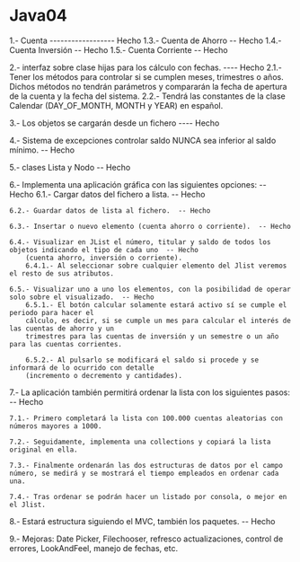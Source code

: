 # Java04

1.- Cuenta  ------------------ Hecho
    1.3.- Cuenta de Ahorro  -- Hecho
    1.4.- Cuenta Inversión  -- Hecho
    1.5.- Cuenta Corriente  -- Hecho

2.- interfaz sobre clase hijas para los cálculo con fechas. ---- Hecho
    2.1.- Tener los métodos para controlar si se cumplen meses, trimestres o años. Dichos métodos no
        tendrán parámetros y compararán la fecha de apertura de la cuenta y la fecha del sistema.
    2.2.- Tendrá las constantes de la clase Calendar (DAY_OF_MONTH, MONTH y YEAR) en español.

3.- Los objetos se cargarán desde un fichero  ---- Hecho

4.- Sistema de excepciones controlar saldo NUNCA sea inferior al saldo mínimo.  -- Hecho

5.- clases Lista y Nodo  -- Hecho

6.- Implementa una aplicación gráfica con las siguientes opciones:  -- Hecho
    6.1.- Cargar datos del fichero a lista.  -- Hecho
    
    6.2.- Guardar datos de lista al fichero.  -- Hecho
    
    6.3.- Insertar o nuevo elemento (cuenta ahorro o corriente).  -- Hecho
        
    6.4.- Visualizar en JList eĺ número, titular y saldo de todos los objetos indicando el tipo de cada uno  -- Hecho
        (cuenta ahorro, inversión o corriente).
        6.4.1.- Al seleccionar sobre cualquier elemento del Jlist veremos el resto de sus atributos.
        
    6.5.- Visualizar uno a uno los elementos, con la posibilidad de operar solo sobre el visualizado.  -- Hecho
        6.5.1.- El botón calcular solamente estará activo sí se cumple el periodo para hacer el
        cálculo, es decir, si se cumple un mes para calcular el interés de las cuentas de ahorro y un
        trimestres para las cuentas de inversión y un semestre o un año para las cuentas corrientes.

        6.5.2.- Al pulsarlo se modificará el saldo si procede y se informará de lo ocurrido con detalle
        (incremento o decremento y cantidades).

7.- La aplicación también permitirá ordenar la lista con los siguientes pasos:  -- Hecho
    
    7.1.- Primero completará la lista con 100.000 cuentas aleatorias con números mayores a 1000.
    
    7.2.- Seguidamente, implementa una collections y copiará la lista original en ella.
    
    7.3.- Finalmente ordenarán las dos estructuras de datos por el campo número, se medirá y se mostrará el tiempo empleados en ordenar cada una.
        
    7.4.- Tras ordenar se podrán hacer un listado por consola, o mejor en el Jlist.
    
8.- Estará estructura siguiendo el MVC, también los paquetes.  -- Hecho

9.- Mejoras: Date Picker, Filechooser, refresco actualizaciones, control de errores, LookAndFeel, manejo de fechas, etc.

